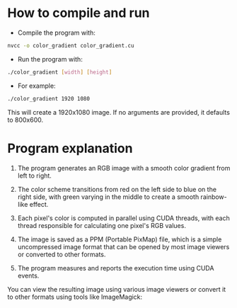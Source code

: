 # How to compile and run
- Compile the program with:
```bash
nvcc -o color_gradient color_gradient.cu
```

- Run the program with:
```bash
./color_gradient [width] [height]
```

- For example:
```bash
./color_gradient 1920 1080
```
This will create a 1920x1080 image. If no arguments are provided, it defaults to 800x600.

# Program explanation
1. The program generates an RGB image with a smooth color gradient from left to right.

2. The color scheme transitions from red on the left side to blue on the right side, with green varying in the middle to create a smooth rainbow-like effect.

3. Each pixel's color is computed in parallel using CUDA threads, with each thread responsible for calculating one pixel's RGB values.

4. The image is saved as a PPM (Portable PixMap) file, which is a simple uncompressed image format that can be opened by most image viewers or converted to other formats.

5. The program measures and reports the execution time using CUDA events.

You can view the resulting image using various image viewers or convert it to other formats using tools like ImageMagick:

